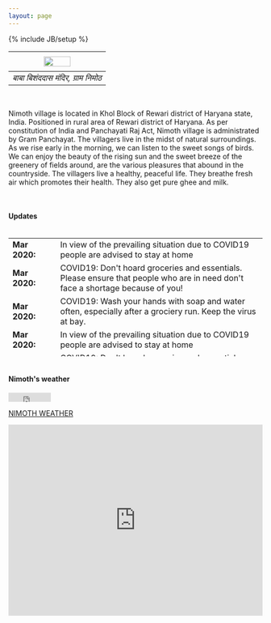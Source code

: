 ```yaml
---
layout: page
---
```

{% include JB/setup %}


|      <img style="float: center; width: 55%; padding: 5px;" src=" {{ site.url }}/assets/baba_main.jpg ">    | 
|:-------------:|
| *बाबा बिशंददास मंदिर, ग्राम निमोठ* |

<br>

Nimoth village is located in Khol Block of Rewari district of Haryana state, India.  Positioned in rural area of Rewari district of Haryana. As per constitution of India and Panchayati Raj Act, Nimoth village is administrated by Gram Panchayat. The villagers live in the midst of natural surroundings. As we rise early in the morning, we can listen to the sweet songs of birds. We can enjoy the beauty of the rising sun and the sweet breeze of the greenery of fields around, are the various pleasures that abound in the countryside. The villagers live a healthy, peaceful life. They breathe fresh air which promotes their health. They also get pure ghee and milk. 

<!-- I maintain a list of my research projects and implementations under the [Research]({{ site.url }}/research) tab. To get an insight on my professional life so far, you can have a look at my [CV]({{ site.url }}/cv).

I [blog]({{ site.url }}/blog.html) the journey of an Electrical Engineer delving deeper into Neural Networks and Machine Learning every now and then compiling my personal experiences. Feel free to read a bit [more about me]({{ site.url }}/about)! -->

<br>

#### Updates

<div style="height:250px;overflow:auto;">
<table>
<col width="120px">
<col width="650px">
<tr><td><b>Mar 2020:</b></td><td>In view of the prevailing situation due to COVID19 people are advised to stay at home </td>
</tr>
<tr><td><b>Mar 2020:</b></td><td>COVID19: Don't hoard groceries and essentials. Please ensure that people who are in need don't face a shortage because of you!</td>
</tr>
<tr><td><b>Mar 2020:</b></td><td>COVID19: Wash your hands with soap and water often, especially after a grociery run. Keep the virus at bay. </td>
</tr>
<tr><td><b>Mar 2020:</b></td><td>In view of the prevailing situation due to COVID19 people are advised to stay at home </td>
</tr>
<tr><td><b>Mar 2020:</b></td><td>COVID19: Don't hoard groceries and essentials. Please ensure that people who are in need don't face a shortage because of you!</td>
</tr>
<tr><td><b>Mar 2020:</b></td><td>COVID19: Wash your hands with soap and water often, especially after a grociery run. Keep the virus at bay. </td>
</tr>

</table>
</div>

<br>

#### Nimoth's weather

<iframe src="http://free.timeanddate.com/clock/i78c7ijl/n423/tlin7/ftb/th1/ta1" frameborder="0" width="84" height="18"></iframe>

<!-- weather widget -->
<a class="weatherwidget-io" href="https://forecast7.com/en/28d2776d37/nimoth/" data-label_1="NIMOTH" data-label_2="WEATHER" data-theme="original" >NIMOTH WEATHER</a>
<script>
!function(d,s,id){var js,fjs=d.getElementsByTagName(s)[0];if(!d.getElementById(id)){js=d.createElement(s);js.id=id;js.src='https://weatherwidget.io/js/widget.min.js';fjs.parentNode.insertBefore(js,fjs);}}(document,'script','weatherwidget-io-js');
</script>

<!-- google maps widget -->
<style>
    .google-maps {
        position: relative;
        padding-bottom: 75%; // This is the aspect ratio
        height: 0;
        overflow: hidden;
    }
    .google-maps iframe {
        position: absolute;
        top: 0;
        left: 0;
        width: 100% !important;
        height: 100% !important;
    }
</style>

<div class="google-maps">
    <iframe src="https://www.google.com/maps/embed?pb=!1m18!1m12!1m3!1d5765.106685110442!2d76.3620185731928!3d28.268932880250354!2m3!1f0!2f0!3f0!3m2!1i1024!2i768!4f13.1!3m3!1m2!1s0x3912a6c92c5faac3%3A0xbd6e66b98eca811a!2sNimoth%2C%20Haryana%20123411!5e1!3m2!1sen!2sin!4v1586270742859!5m2!1sen!2sin" width="600" height="40" frameborder="0" style="border:0"></iframe>
</div>

<!-- <center><iframe src="https://www.google.com/maps/embed?pb=!1m18!1m12!1m3!1d5765.106685110442!2d76.3620185731928!3d28.268932880250354!2m3!1f0!2f0!3f0!3m2!1i1024!2i768!4f13.1!3m3!1m2!1s0x3912a6c92c5faac3%3A0xbd6e66b98eca811a!2sNimoth%2C%20Haryana%20123411!5e1!3m2!1sen!2sin!4v1586270742859!5m2!1sen!2sin" width="600" height="200" frameborder="0" style="border:0;" allowfullscreen="" aria-hidden="false" tabindex="0"></iframe></center>
 -->


<br>

<center>
<div id="google_translate_element"></div>
</center>

<script type="text/javascript">
function googleTranslateElementInit() {
  new google.translate.TranslateElement({pageLanguage: 'en'}, 'google_translate_element');
}
</script>

<script type="text/javascript" src="//translate.google.com/translate_a/element.js?cb=googleTranslateElementInit"></script>